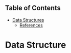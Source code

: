 ## Table of Contents
<!-- TOC depthFrom:1 depthTo:6 withLinks:1 updateOnSave:1 orderedList:0 -->

- [Data Structures](#data-structure)
    - [References](#references)

<!-- /TOC -->

# Data Structure